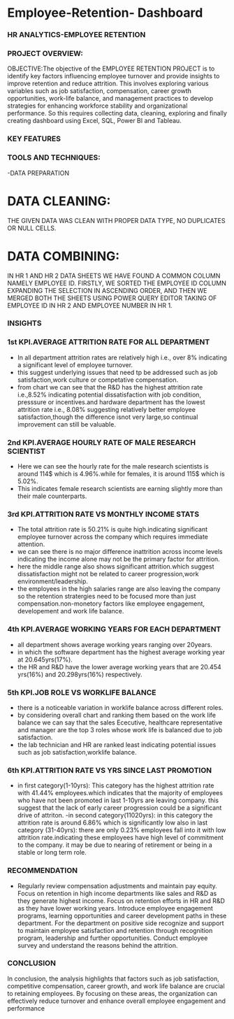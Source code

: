 # Employee-Retention- Dashboard
### HR ANALYTICS-EMPLOYEE RETENTION

### PROJECT OVERVIEW:
OBJECTIVE:The objective of the EMPLOYEE RETENTION PROJECT is to identify key factors influencing employee turnover and provide insights to improve retention and reduce attrition.
This involves exploring various variables such as job satisfaction, compensation, career growth opportunities, work-life balance, and management practices to develop strategies for enhancing workforce stability and organizational performance.
So this requires collecting data, cleaning, exploring and finally creating dashboard using Excel, SQL, Power BI and Tableau.

### KEY FEATURES

### TOOLS AND TECHNIQUES:
-DATA PREPARATION
# DATA CLEANING:
THE GIVEN DATA WAS CLEAN WITH PROPER DATA TYPE, NO DUPLICATES OR NULL CELLS.
# DATA COMBINING:
IN HR 1 AND HR 2 DATA SHEETS WE HAVE FOUND A COMMON COLUMN NAMELY EMPLOYEE ID.
FIRSTLY, WE SORTED THE EMPLOYEE ID COLUMN EXPANDING THE SELECTION IN ASCENDING ORDER,
AND THEN WE MERGED BOTH THE SHEETS USING POWER QUERY EDITOR TAKING OF EMPLOYEE ID IN HR 2 AND EMPLOYEE NUMBER IN HR 1.

### INSIGHTS
### 1st KPI.AVERAGE ATTRITION RATE FOR ALL DEPARTMENT
- In all department attrition rates are relatively high i.e., over 8% indicating a significant level of employee turnover.
- this suggest underlying issues that need tp be addressed such as job satisfaction,work culture or competative compensation.
- from chart we can see that the R&D has the highest attrition rate i.e.,8.52% indicating potential dissatisfaction with job condition, presssure or incentives.and hardware department has the lowest attrition rate i.e., 8.08% suggesting relatively better employee satisfaction,though the difference isnot very large,so continual improvement can still be valuable.

### 2nd KPI.AVERAGE HOURLY RATE OF MALE RESEARCH SCIENTIST
- Here we can see the hourly rate for the male research scientists is around 114$ which is 4.96%.while for females, it is around 115$ which is 5.02%.
-  This indicates female research scientists are earning slightly more than their male counterparts.

### 3rd KPI.ATTRITION RATE VS MONTHLY INCOME STATS
- The total attrition rate is 50.21% is quite high.indicating significant employee turnover across the company which requires immediate attention.
- we can see there is no major difference inattrition across income levels indicating the income alone may not be the primary factor for attrition.
- here the middle range also shows significant attrition.which suggest dissatisfaction might not be related to career progression,work environment/leadership.
- the employees in the high salaries range are also leaving the company so the retention stratergies need to be focused more than just compensation.non-monetory factors like employee engagement, developement and work life balance.

### 4th KPI.AVERAGE WORKING YEARS FOR EACH DEPARTMENT
- all department shows average working years ranging over 20years.
- in which the software department has the highest average working year at 20.645yrs(17%).
- the HR and R&D have the lower average working years that are 20.454 yrs(16%) and 20.298yrs(16%) respectively.

### 5th KPI.JOB ROLE VS WORKLIFE BALANCE 
- there is a noticeable variation in worklife balance across different roles.
- by considering overall chart and ranking them based on the work life balance we can say that the sales Ececutive, healthcare representative and manager are the top 3 roles whose work life is balanced due to job satisfaction.
- the lab technician and HR are ranked least indicating potential issues such as job satisfaction,worklife balance.

### 6th KPI.ATTRITION RATE VS YRS SINCE LAST PROMOTION
- in first category(1-10yrs): This category has the highest attrition rate with 41.44% employees.which indicates that the majority of employees who have not been promoted in last 1-10yrs are leaving company.
this suggest that the lack of early career progression could be a significant drive of attriton.
-in second category(11020yrs): in this category the attrition rate is around 6.86% which is significantly low
also in last category (31-40yrs): there are only 0.23% employees fall into it with low attrition rate.indicating these employees have high level of commitment to the company.
it may be due to nearing of retirement or being in a stable or long term role.

### RECOMMENDATION
- Regularly review compensation adjustments and maintain pay equity.
Focus on retention in high income departments like sales and R&D as they generate highest income.
Focus on retention efforts in HR and R&D as they have lower working years.
Introduce employee engagement programs, learning opportunities and career development paths in these department.
For the department on positive side recognize and support to maintain employee satisfaction and retention through recognition program, leadership and further opportunities.
Conduct employee survey and understand the reasons behind the attrition.

### CONCLUSION
In conclusion, the analysis highlights that factors such as job satisfaction, competitive compensation, career growth, and work life balance are crucial to retaining employees. By focusing on these areas, the organization can effectively reduce turnover and enhance overall employee engagement and performance


